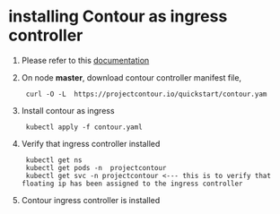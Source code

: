 # installing Contour as ingress controller

1. Please refer to this [documentation](https://projectcontour.io/getting-started/)

2. On node **master**, download contour controller manifest file, 


        curl -O -L  https://projectcontour.io/quickstart/contour.yam


4. Install contour as ingress 

        kubectl apply -f contour.yaml

5. Verify that ingress controller installed

        kubectl get ns
        kubectl get pods -n  projectcontour
        kubectl get svc -n projectcontour <--- this is to verify that floating ip has been assigned to the ingress controller

6. Contour ingress controller is installed
